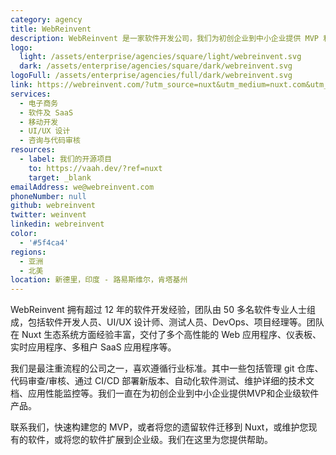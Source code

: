 ```yaml
---
category: agency
title: WebReinvent
description: WebReinvent 是一家软件开发公司，我们为初创企业到中小企业提供 MVP 和企业级 Web 应用程序。
logo:
  light: /assets/enterprise/agencies/square/light/webreinvent.svg
  dark: /assets/enterprise/agencies/square/dark/webreinvent.svg
logoFull: /assets/enterprise/agencies/full/dark/webreinvent.svg
link: https://webreinvent.com/?utm_source=nuxt&utm_medium=nuxt.com&utm_campaign=partner
services:
  - 电子商务
  - 软件及 SaaS
  - 移动开发
  - UI/UX 设计
  - 咨询与代码审核
resources:
  - label: 我们的开源项目
    to: https://vaah.dev/?ref=nuxt
    target: _blank
emailAddress: we@webreinvent.com
phoneNumber: null
github: webreinvent
twitter: weinvent
linkedin: webreinvent
color:
  - '#5f4ca4'
regions:
  - 亚洲
  - 北美
location: 新德里，印度 - 路易斯维尔，肯塔基州
---
```


WebReinvent 拥有超过 12 年的软件开发经验，团队由 50 多名软件专业人士组成，包括软件开发人员、UI/UX 设计师、测试人员、DevOps、项目经理等。团队在 Nuxt 生态系统方面经验丰富，交付了多个高性能的 Web 应用程序、仪表板、实时应用程序、多租户 SaaS 应用程序等。

我们是最注重流程的公司之一，喜欢遵循行业标准。其中一些包括管理 git 仓库、代码审查/审核、通过 CI/CD 部署新版本、自动化软件测试、维护详细的技术文档、应用性能监控等。我们一直在为初创企业到中小企业提供MVP和企业级软件产品。

联系我们，快速构建您的 MVP，或者将您的遗留软件迁移到 Nuxt，或维护您现有的软件，或将您的软件扩展到企业级。我们在这里为您提供帮助。
